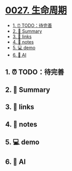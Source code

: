 # [0027. 生命周期](https://github.com/Tdahuyou/react/tree/main/0027.%20%E7%94%9F%E5%91%BD%E5%91%A8%E6%9C%9F)

<!-- region:toc -->
- [1. ⏰ TODO：待完善](#1--todo待完善)
- [2. 📝 Summary](#2--summary)
- [3. 🔗 links](#3--links)
- [4. 📒 notes](#4--notes)
- [5. 💻 demo](#5--demo)
- [6. 🤖 AI](#6--ai)
<!-- endregion:toc -->

## 1. ⏰ TODO：待完善



## 2. 📝 Summary



## 3. 🔗 links





## 4. 📒 notes





## 5. 💻 demo





## 6. 🤖 AI








